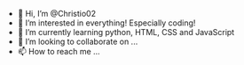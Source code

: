 - 👋 Hi, I’m @Christio02
- 👀 I’m interested in everything! Especially coding!
- 🌱 I’m currently learning python, HTML, CSS and JavaScript
- 💞️ I’m looking to collaborate on ...
- 📫 How to reach me ...

<!---
Christio02/Christio02 is a ✨ special ✨ repository because its `README.md` (this file) appears on your GitHub profile.
You can click the Preview link to take a look at your changes.
--->
